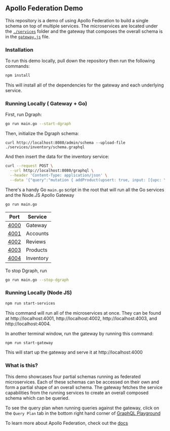 ## Apollo Federation Demo

This repository is a demo of using Apollo Federation to build a single schema on top of multiple services. The microservices are located under the [`./services`](./services/) folder and the gateway that composes the overall schema is in the [`gateway.js`](./gateway.js) file.

### Installation

To run this demo locally, pull down the repository then run the following commands:

```sh
npm install
```
This will install all of the dependencies for the gateway and each underlying service.

### Running Locally ( Gateway + Go)

First, run Dgraph:

```sh
go run main.go --start-dgraph
```

Then, initialize the Dgraph schema:

```
curl http://localhost:8080/admin/schema --upload-file ./services/inventory/schema.graphql
```

And then insert the data for the inventory service:

```sh
curl --request POST \
  --url http://localhost:8080/graphql \
  --header 'Content-Type: application/json' \
  --data '{"query":"mutation { addProduct(upsert: true, input: [{upc: \"1\", inStock: true}, {upc: \"2\", inStock: false}, {upc: \"3\", inStock: true}]) { product { upc inStock } }}"}'
```


There's a handy Go `main.go` script in the root that will run all the Go services and the Node.JS Apollo Gateway
```sh
go run main.go
```
| Port | Service |
|---|---|
| [4000](http://localhost:4000) | Gateway |
| [4001](http://localhost:4001)  | Accounts  |
| [4002](http://localhost:4002) | Reviews |
| [4003](http://localhost:4003)  | Products |
| [4004](http://localhost:4004) | Inventory |

To stop Dgraph, run

```sh
go run main.go --stop-dgraph
```

### Running Locally (Node JS)

```sh
npm run start-services
```

This command will run all of the microservices at once. They can be found at http://localhost:4001, http://localhost:4002, http://localhost:4003, and http://localhost:4004.

In another terminal window, run the gateway by running this command:

```sh
npm run start-gateway
```

This will start up the gateway and serve it at http://localhost:4000

### What is this?

This demo showcases four partial schemas running as federated microservices. Each of these schemas can be accessed on their own and form a partial shape of an overall schema. The gateway fetches the service capabilities from the running services to create an overall composed schema which can be queried. 

To see the query plan when running queries against the gateway, click on the `Query Plan` tab in the bottom right hand corner of [GraphQL Playground](http://localhost:4000)

To learn more about Apollo Federation, check out the [docs](https://www.apollographql.com/docs/apollo-server/federation/introduction)
